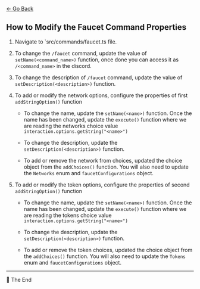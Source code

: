 [← Go Back](../README.md)

## How to Modify the Faucet Command Properties

1. Navigate to `src/commands/faucet.ts file.

2. To change the `/faucet` command, update the value of `setName(<command_name>)` function, once done you can access it as `/<command_name>` in the discord.

3. To change the description of `/faucet` command, update the value of `setDescription(<description>)` function.

4. To add or modify the network options, configure the properties of first `addStringOption()` function

   - To change the name, update the `setName(<name>)` function. Once the name has been changed, update the `execute()` function where we are reading the networks choice value `interaction.options.getString("<name>")`

   - To change the description, update the `setDescription(<description>)` function.

   - To add or remove the network from choices, updated the choice object from the `addChoices()` function. You will also need to update the `Networks` enum and `faucetConfigurations` object.

5. To add or modify the token options, configure the properties of second `addStringOption()` function

   - To change the name, update the `setName(<name>)` function. Once the name has been changed, update the `execute()` function where we are reading the tokens choice value `interaction.options.getString("<name>")`

   - To change the description, update the `setDescription(<description>)` function.

   - To add or remove the token choices, updated the choice object from the `addChoices()` function. You will also need to update the `Tokens` enum and `faucetConfigurations` object.

---

📄 The End
